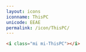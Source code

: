 ```yaml
---
layout: icons
iconname: ThisPC
unicode: EEAE
permalink: /icon/ThisPC/
---
```


``` html
<i class="mi mi-ThisPC"></i>
```
